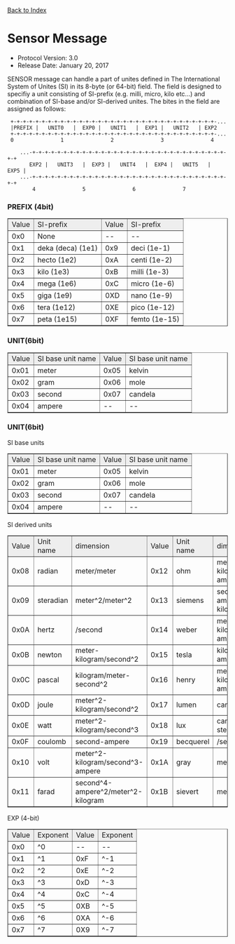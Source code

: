 [Back to Index](/Documents/Protocol/index.md)

Sensor Message
==============

- Protocol Version: 3.0
- Release Date: January 20, 2017


SENSOR message can handle a part of unites defined in The International System of Unites (SI) in its 8-byte (or 64-bit) field. The field is designed to specifiy a unit consisting of SI-prefix (e.g. milli, micro, kilo etc...) and combination of SI-base and/or SI-derived unites. The bites in the field are assigned as follows:

     +-+-+-+-+-+-+-+-+-+-+-+-+-+-+-+-+-+-+-+-+-+-+-+-+-+-+-+-+-+-+-+-+-...
     |PREFIX |   UNIT0   |  EXP0 |   UNIT1   |  EXP1 |   UNIT2   | EXP2
     +-+-+-+-+-+-+-+-+-+-+-+-+-+-+-+-+-+-+-+-+-+-+-+-+-+-+-+-+-+-+-+-+-...
     0               1               2               3               4 
    
        ...-+-+-+-+-+-+-+-+-+-+-+-+-+-+-+-+-+-+-+-+-+-+-+-+-+-+-+-+-+-+-+-+-+
           EXP2 |   UNIT3   |  EXP3 |   UNIT4   |  EXP4 |   UNIT5   |  EXP5 |
        ...-+-+-+-+-+-+-+-+-+-+-+-+-+-+-+-+-+-+-+-+-+-+-+-+-+-+-+-+-+-+-+-+-+
            4               5               6               7


### PREFIX (4bit)

<table border="1" cellpadding="5" cellspacing="0" align="center">

<tbody><tr>
<td align="left" style="background:#eeeeee;"> Value
</td><td align="left" style="background:#eeeeee;"> SI-prefix
</td><td align="left" style="background:#eeeeee;"> Value
</td><td align="left" style="background:#eeeeee;"> SI-prefix
</td></tr>
<tr>
<td align="left"> 0x0
</td><td align="left"> None
</td><td align="left"> --
</td><td align="left">--
</td></tr>
<tr>
<td align="left"> 0x1
</td><td align="left"> deka (deca) (1e1)
</td><td align="left"> 0x9
</td><td align="left"> deci (1e-1)
</td></tr>
<tr>
<td align="left"> 0x2
</td><td align="left"> hecto (1e2)
</td><td align="left"> 0xA
</td><td align="left"> centi (1e-2)
</td></tr>
<tr>
<td align="left"> 0x3
</td><td align="left"> kilo (1e3)
</td><td align="left"> 0xB
</td><td align="left"> milli (1e-3)
</td></tr>
<tr>
<td align="left"> 0x4
</td><td align="left"> mega (1e6)
</td><td align="left"> 0xC
</td><td align="left"> micro (1e-6)
</td></tr>
<tr>
<td align="left"> 0x5
</td><td align="left"> giga (1e9)
</td><td align="left"> 0XD
</td><td align="left"> nano (1e-9)
</td></tr>
<tr>
<td align="left"> 0x6
</td><td align="left"> tera (1e12)
</td><td align="left"> 0XE
</td><td align="left"> pico (1e-12)
</td></tr>
<tr>
<td align="left"> 0x7
</td><td align="left"> peta (1e15)
</td><td align="left"> 0XF
</td><td align="left"> femto (1e-15)
</td></tr>
</tbody></table>


### UNIT(6bit)

<table border="1" cellpadding="5" cellspacing="0" align="center">

<tbody><tr>
<td align="left" style="background:#eeeeee;"> Value
</td><td align="left" style="background:#eeeeee;"> SI base unit name
</td><td align="left" style="background:#eeeeee;"> Value
</td><td align="left" style="background:#eeeeee;"> SI base unit name
</td></tr>
<tr>
<td align="left"> 0x01
</td><td align="left"> meter
</td><td align="left"> 0x05
</td><td align="left"> kelvin
</td></tr>
<tr>
<td align="left"> 0x02
</td><td align="left"> gram
</td><td align="left"> 0x06
</td><td align="left"> mole
</td></tr>
<tr>
<td align="left"> 0x03
</td><td align="left"> second
</td><td align="left"> 0x07
</td><td align="left"> candela
</td></tr>
<tr>
<td align="left"> 0x04
</td><td align="left"> ampere
</td><td align="left"> --
</td><td align="left"> --
</td></tr>
</tbody></table>


### UNIT(6bit)

SI base units

<table border="1" cellpadding="5" cellspacing="0" align="center">

<tbody><tr>
<td align="left" style="background:#eeeeee;"> Value
</td><td align="left" style="background:#eeeeee;"> SI base unit name
</td><td align="left" style="background:#eeeeee;"> Value
</td><td align="left" style="background:#eeeeee;"> SI base unit name
</td></tr>
<tr>
<td align="left"> 0x01
</td><td align="left"> meter
</td><td align="left"> 0x05
</td><td align="left"> kelvin
</td></tr>
<tr>
<td align="left"> 0x02
</td><td align="left"> gram
</td><td align="left"> 0x06
</td><td align="left"> mole
</td></tr>
<tr>
<td align="left"> 0x03
</td><td align="left"> second
</td><td align="left"> 0x07
</td><td align="left"> candela
</td></tr>
<tr>
<td align="left"> 0x04
</td><td align="left"> ampere
</td><td align="left"> --
</td><td align="left"> --
</td></tr>
</tbody></table>


SI derived units

<table border="1" cellpadding="5" cellspacing="0" align="center">

<tbody><tr>
<td align="left" style="background:#eeeeee;"> Value
</td><td align="left" style="background:#eeeeee;"> Unit name
</td><td align="left" style="background:#eeeeee;"> dimension
</td><td align="left" style="background:#eeeeee;"> Value
</td><td align="left" style="background:#eeeeee;"> Unit name
</td><td align="left" style="background:#eeeeee;"> dimension
</td></tr>
<tr>
<td align="left"> 0x08
</td><td align="left"> radian
</td><td align="left"> meter/meter
</td><td align="left"> 0x12
</td><td align="left"> ohm
</td><td align="left"> meter^2-kilogram/second^3-ampere^2
</td></tr>
<tr>
<td align="left"> 0x09
</td><td align="left"> steradian
</td><td align="left"> meter^2/meter^2
</td><td align="left"> 0x13
</td><td align="left"> siemens
</td><td align="left"> second^3-ampere^2/meter^2-kilogram
</td></tr>
<tr>
<td align="left"> 0x0A
</td><td align="left"> hertz
</td><td align="left"> /second
</td><td align="left"> 0x14
</td><td align="left"> weber
</td><td align="left"> meter^2-kilogram/second^2-ampere
</td></tr>
<tr>
<td align="left"> 0x0B
</td><td align="left"> newton
</td><td align="left"> meter-kilogram/second^2
</td><td align="left"> 0x15
</td><td align="left"> tesla
</td><td align="left"> kilogram/second^2-ampere
</td></tr>
<tr>
<td align="left"> 0x0C
</td><td align="left"> pascal
</td><td align="left"> kilogram/meter-second^2
</td><td align="left"> 0x16
</td><td align="left"> henry
</td><td align="left"> meter^2-kilogram/second^2-ampere^2
</td></tr>
<tr>
<td align="left"> 0x0D
</td><td align="left"> joule
</td><td align="left"> meter^2-kilogram/second^2
</td><td align="left"> 0x17
</td><td align="left"> lumen
</td><td align="left"> candela-steradian
</td></tr>
<tr>
<td align="left"> 0x0E
</td><td align="left"> watt
</td><td align="left"> meter^2-kilogram/second^3
</td><td align="left"> 0x18
</td><td align="left"> lux
</td><td align="left"> candela-steradian/meter^2
</td></tr>
<tr>
<td align="left"> 0x0F
</td><td align="left"> coulomb
</td><td align="left"> second-ampere
</td><td align="left"> 0x19
</td><td align="left"> becquerel
</td><td align="left"> /second
</td></tr>
<tr>
<td align="left"> 0x10
</td><td align="left"> volt
</td><td align="left"> meter^2-kilogram/second^3-ampere
</td><td align="left"> 0x1A
</td><td align="left"> gray
</td><td align="left"> meter^2/second^2
</td></tr>
<tr>
<td align="left"> 0x11
</td><td align="left"> farad
</td><td align="left"> second^4-ampere^2/meter^2-kilogram
</td><td align="left"> 0x1B
</td><td align="left"> sievert
</td><td align="left"> meter^2/second^2
</td></tr>
</tbody></table>

EXP (4-bit)

<table border="1" cellpadding="5" cellspacing="0" align="center">

<tbody><tr>
<td align="left" style="background:#eeeeee;"> Value
</td><td align="left" style="background:#eeeeee;"> Exponent
</td><td align="left" style="background:#eeeeee;"> Value
</td><td align="left" style="background:#eeeeee;"> Exponent
</td></tr>
<tr>
<td align="left"> 0x0
</td><td align="left"> ^0
</td><td align="left"> --
</td><td align="left">--
</td></tr>
<tr>
<td align="left"> 0x1
</td><td align="left"> ^1
</td><td align="left"> 0xF
</td><td align="left"> ^-1
</td></tr>
<tr>
<td align="left"> 0x2
</td><td align="left"> ^2
</td><td align="left"> 0xE
</td><td align="left"> ^-2
</td></tr>
<tr>
<td align="left"> 0x3
</td><td align="left"> ^3
</td><td align="left"> 0xD
</td><td align="left"> ^-3
</td></tr>
<tr>
<td align="left"> 0x4
</td><td align="left"> ^4
</td><td align="left"> 0xC
</td><td align="left"> ^-4
</td></tr>
<tr>
<td align="left"> 0x5
</td><td align="left"> ^5
</td><td align="left"> 0XB
</td><td align="left"> ^-5
</td></tr>
<tr>
<td align="left"> 0x6
</td><td align="left"> ^6
</td><td align="left"> 0XA
</td><td align="left"> ^-6
</td></tr>
<tr>
<td align="left"> 0x7
</td><td align="left"> ^7
</td><td align="left"> 0X9
</td><td align="left"> ^-7
</td></tr>
</tbody></table>









